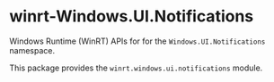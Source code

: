 <!-- warning: Please don't edit this file. It was automatically generated. -->

# winrt-Windows.UI.Notifications

Windows Runtime (WinRT) APIs for for the `Windows.UI.Notifications` namespace.

This package provides the `winrt.windows.ui.notifications` module.

